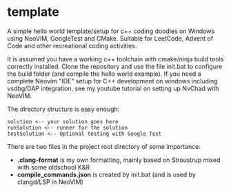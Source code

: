 # template
A simple hello world template/setup for c++ coding doodles on Windows using NeoVIM, GoogleTest and CMake. Suitable for LeetCode, Advent of Code and other recreational coding activities.

It is assumed you have a working c++ toolchain with cmake/ninja build tools correctly installed. Clone the repository and use the file init.bat to configure the build folder (and compile the hello world example). If you need a complete Neovim "IDE" setup for C++ development on windows including vsdbg/DAP integration, see my youtube tutorial on setting up NvChad with NeoVIM.

The directory structure is easy enough:
```
solution <-- your solution goes here
runSolution <-- runner for the solution
testSolution <-- Optional testing with Google Test
```
There are two files in the project root directory of some importance:

* __.clang-format__ is my own formatting, mainly based on Stroustrup mixed with some oldschool K&R
* __compile_commands.json__ is created by init.bat (and is used by clangd/LSP in NeoVIM)
